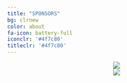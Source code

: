 ```yaml
---
title: "SPONSORS"
bg: clrnew
color: about
fa-icon: battery-full
iconclr: '#4f7c80'
titleclr: '#4f7c80'
---
```


<div class="row">
  
   <div class="col-md-6">
    <center><a href="https://www.usa.philips.com/healthcare" target="blank"><img src="https://1000logos.net/wp-content/uploads/2017/05/Phillips-Logo-2008-2013.png"/></a></center>
  </div>

   <div class="col-md-6">
    <center><a href="https://www.gehealthcare.com/" target="blank"><img src="https://upload.wikimedia.org/wikipedia/commons/thumb/b/bc/GE_HealthCare_logo_2023.svg/2560px-GE_HealthCare_logo_2023.svg.png"/></a></center>
  </div>

 </div>

<br><br><br>

